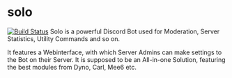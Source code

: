 # solo
[![Build Status](https://travis-ci.org/gitflee/solo.png?branch=master)](https://travis-ci.org/gitflee/solo)
Solo is a powerful Discord Bot used for Moderation, Server Statistics, Utility Commands and so on.

It features a Webinterface, with which Server Admins can make settings to the Bot on their Server. It is supposed to be an All-in-one Solution, featuring the best modules from Dyno, Carl, Mee6 etc.
